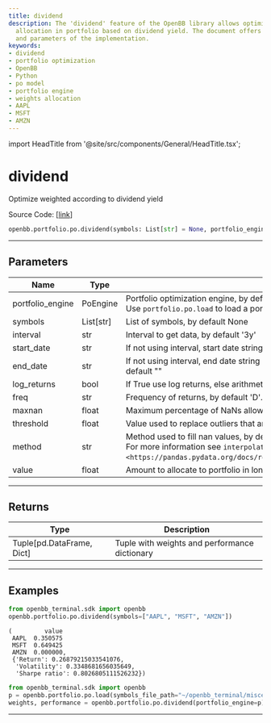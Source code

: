 ```yaml
---
title: dividend
description: The 'dividend' feature of the OpenBB library allows optimized weight
  allocation in portfolio based on dividend yield. The document offers detailed examples
  and parameters of the implementation.
keywords:
- dividend
- portfolio optimization
- OpenBB
- Python
- po model
- portfolio engine
- weights allocation
- AAPL
- MSFT
- AMZN
---
```


import HeadTitle from '@site/src/components/General/HeadTitle.tsx';

<HeadTitle title="dividend - Po - Portfolio - Reference | OpenBB SDK Docs" />

# dividend

Optimize weighted according to dividend yield

Source Code: [[link](https://github.com/OpenBB-finance/OpenBBTerminal/tree/main/openbb_terminal/portfolio/portfolio_optimization/po_model.py#L2207)]

```python
openbb.portfolio.po.dividend(symbols: List[str] = None, portfolio_engine: portfolio_optimization.po_engine.PoEngine = None, kwargs: Any)
```

---

## Parameters

| Name | Type | Description | Default | Optional |
| ---- | ---- | ----------- | ------- | -------- |
| portfolio_engine | PoEngine | Portfolio optimization engine, by default None<br/>Use `portfolio.po.load` to load a portfolio engine | None | True |
| symbols | List[str] | List of symbols, by default None | None | True |
| interval | str | Interval to get data, by default '3y' | None | True |
| start_date | str | If not using interval, start date string (YYYY-MM-DD), by default "" | None | True |
| end_date | str | If not using interval, end date string (YYYY-MM-DD). If empty use last weekday, by default "" | None | True |
| log_returns | bool | If True use log returns, else arithmetic returns, by default False | None | True |
| freq | str | Frequency of returns, by default 'D'. Options: 'D' for daily, 'W' for weekly, 'M' for monthly | None | True |
| maxnan | float | Maximum percentage of NaNs allowed in the data, by default 0.05 | None | True |
| threshold | float | Value used to replace outliers that are higher than threshold, by default 0.0 | None | True |
| method | str | Method used to fill nan values, by default 'time'<br/>For more information see `interpolate <https://pandas.pydata.org/docs/reference/api/pandas.DataFrame.interpolate.html>`__. | None | True |
| value | float | Amount to allocate to portfolio in long positions, by default 1.0 | None | True |


---

## Returns

| Type | Description |
| ---- | ----------- |
| Tuple[pd.DataFrame, Dict] | Tuple with weights and performance dictionary |
---

## Examples

```python
from openbb_terminal.sdk import openbb
openbb.portfolio.po.dividend(symbols=["AAPL", "MSFT", "AMZN"])
```

```
(         value
 AAPL  0.350575
 MSFT  0.649425
 AMZN  0.000000,
 {'Return': 0.26879215033541076,
  'Volatility': 0.3348681656035649,
  'Sharpe ratio': 0.8026805111526232})
```
```python
from openbb_terminal.sdk import openbb
p = openbb.portfolio.po.load(symbols_file_path="~/openbb_terminal/miscellaneous/portfolio_examples/allocation/60_40_Portfolio.xlsx")
weights, performance = openbb.portfolio.po.dividend(portfolio_engine=p)
```

---
